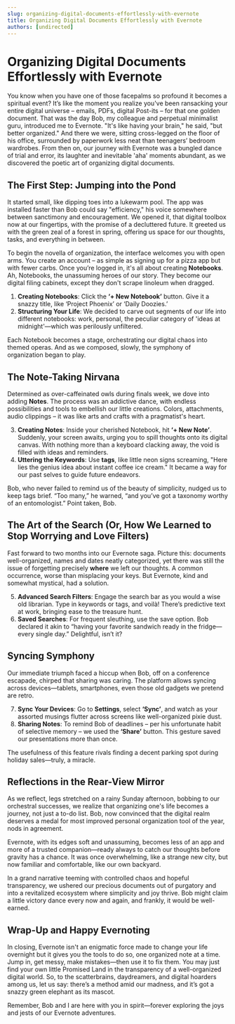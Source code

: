 ```yaml
---
slug: organizing-digital-documents-effortlessly-with-evernote
title: Organizing Digital Documents Effortlessly with Evernote
authors: [undirected]
---
```



# Organizing Digital Documents Effortlessly with Evernote

You know when you have one of those facepalms so profound it becomes a spiritual event? It’s like the moment you realize you've been ransacking your entire digital universe – emails, PDFs, digital Post-its – for that one golden document. That was the day Bob, my colleague and perpetual minimalist guru, introduced me to Evernote. "It's like having your brain," he said, "but better organized." And there we were, sitting cross-legged on the floor of his office, surrounded by paperwork less neat than teenagers’ bedroom wardrobes. From then on, our journey with Evernote was a bungled dance of trial and error, its laughter and inevitable 'aha' moments abundant, as we discovered the poetic art of organizing digital documents.

## The First Step: Jumping into the Pond

It started small, like dipping toes into a lukewarm pool. The app was installed faster than Bob could say "efficiency," his voice somewhere between sanctimony and encouragement. We opened it, that digital toolbox now at our fingertips, with the promise of a decluttered future. It greeted us with the green zeal of a forest in spring, offering us space for our thoughts, tasks, and everything in between.

To begin the novella of organization, the interface welcomes you with open arms. You create an account – as simple as signing up for a pizza app but with fewer carbs. Once you’re logged in, it's all about creating **Notebooks**. Ah, Notebooks, the unassuming heroes of our story. They become our digital filing cabinets, except they don't scrape linoleum when dragged.

1. **Creating Notebooks**: Click the **‘+ New Notebook’** button. Give it a snazzy title, like ‘Project Phoenix’ or ‘Daily Doozies.’
2. **Structuring Your Life**: We decided to carve out segments of our life into different notebooks: work, personal, the peculiar category of 'ideas at midnight'—which was perilously unfiltered.

Each Notebook becomes a stage, orchestrating our digital chaos into themed operas. And as we composed, slowly, the symphony of organization began to play.

## The Note-Taking Nirvana

Determined as over-caffeinated owls during finals week, we dove into adding **Notes**. The process was an addictive dance, with endless possibilities and tools to embellish our little creations. Colors, attachments, audio clippings – it was like arts and crafts with a pragmatist's heart.

3. **Creating Notes**: Inside your cherished Notebook, hit **‘+ New Note’**. Suddenly, your screen awaits, urging you to spill thoughts onto its digital canvas. With nothing more than a keyboard clacking away, the void is filled with ideas and reminders.
4. **Uttering the Keywords**: Use **tags**, like little neon signs screaming, "Here lies the genius idea about instant coffee ice cream." It became a way for our past selves to guide future endeavors.

Bob, who never failed to remind us of the beauty of simplicity, nudged us to keep tags brief. “Too many,” he warned, “and you’ve got a taxonomy worthy of an entomologist.” Point taken, Bob.

## The Art of the Search (Or, How We Learned to Stop Worrying and Love Filters)

Fast forward to two months into our Evernote saga. Picture this: documents well-organized, names and dates neatly categorized, yet there was still the issue of forgetting precisely **where** we left our thoughts. A common occurrence, worse than misplacing your keys. But Evernote, kind and somewhat mystical, had a solution.

5. **Advanced Search Filters**: Engage the search bar as you would a wise old librarian. Type in keywords or tags, and voilà! There’s predictive text at work, bringing ease to the treasure hunt.
6. **Saved Searches**: For frequent sleuthing, use the save option. Bob declared it akin to “having your favorite sandwich ready in the fridge—every single day.” Delightful, isn’t it?

## Syncing Symphony

Our immediate triumph faced a hiccup when Bob, off on a conference escapade, chirped that sharing was caring. The platform allows syncing across devices—tablets, smartphones, even those old gadgets we pretend are retro.

7. **Sync Your Devices**: Go to **Settings**, select **‘Sync’**, and watch as your assorted musings flutter across screens like well-organized pixie dust. 
8. **Sharing Notes**: To remind Bob of deadlines – per his unfortunate habit of selective memory – we used the **‘Share’** button. This gesture saved our presentations more than once.

The usefulness of this feature rivals finding a decent parking spot during holiday sales—truly, a miracle.

## Reflections in the Rear-View Mirror

As we reflect, legs stretched on a rainy Sunday afternoon, bobbing to our orchestral successes, we realize that organizing one's life becomes a journey, not just a to-do list. Bob, now convinced that the digital realm deserves a medal for most improved personal organization tool of the year, nods in agreement. 

Evernote, with its edges soft and unassuming, becomes less of an app and more of a trusted companion—ready always to catch our thoughts before gravity has a chance. It was once overwhelming, like a strange new city, but now familiar and comfortable, like our own backyard.

In a grand narrative teeming with controlled chaos and hopeful transparency, we ushered our precious documents out of purgatory and into a revitalized ecosystem where simplicity and joy thrive. Bob might claim a little victory dance every now and again, and frankly, it would be well-earned.

## Wrap-Up and Happy Evernoting

In closing, Evernote isn't an enigmatic force made to change your life overnight but it gives you the tools to do so, one organized note at a time. Jump in, get messy, make mistakes—then use it to fix them. You may just find your own little Promised Land in the transparency of a well-organized digital world. So, to the scatterbrains, daydreamers, and digital hoarders among us, let us say: there’s a method amid our madness, and it’s got a snazzy green elephant as its mascot.

Remember, Bob and I are here with you in spirit—forever exploring the joys and jests of our Evernote adventures.